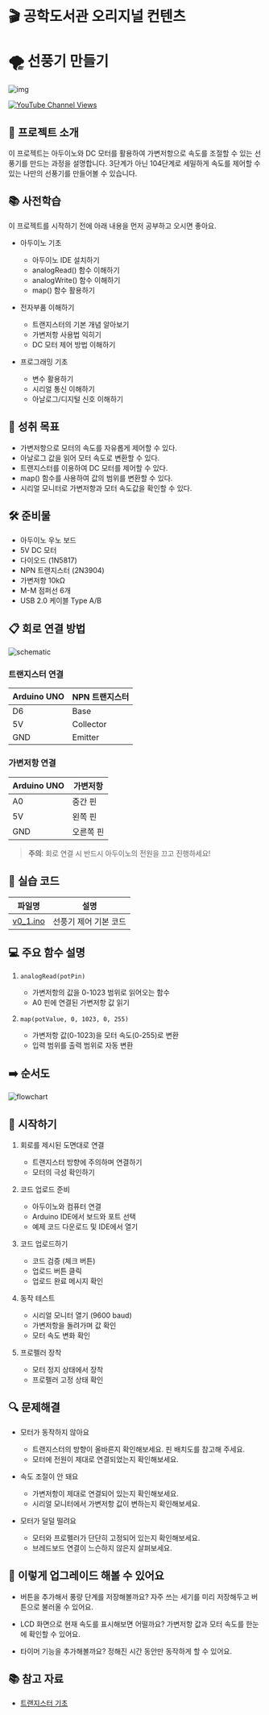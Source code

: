 # 🎬 공학도서관 오리지널 컨텐츠

# 🌪️ 선풍기 만들기

![img](./img/3_Fan_picture.jpg)

[![YouTube Channel Views](https://img.shields.io/badge/YouTube-FF0000?style=for-the-badge&logo=youtube&logoColor=white)](https://youtu.be/E6wkvTG2Ofs?si=k_IFc8MM8aGpZE7J)

## 📝 프로젝트 소개
이 프로젝트는 아두이노와 DC 모터를 활용하여 가변저항으로 속도를 조절할 수 있는 선풍기를 만드는 과정을 설명합니다. 3단계가 아닌 104단계로 세밀하게 속도를 제어할 수 있는 나만의 선풍기를 만들어볼 수 있습니다.

## 📚 사전학습
이 프로젝트를 시작하기 전에 아래 내용을 먼저 공부하고 오시면 좋아요.

- 아두이노 기초
  - 아두이노 IDE 설치하기
  - analogRead() 함수 이해하기
  - analogWrite() 함수 이해하기
  - map() 함수 활용하기

- 전자부품 이해하기
  - 트랜지스터의 기본 개념 알아보기
  - 가변저항 사용법 익히기
  - DC 모터 제어 방법 이해하기

- 프로그래밍 기초
  - 변수 활용하기
  - 시리얼 통신 이해하기
  - 아날로그/디지털 신호 이해하기

## 🎯 성취 목표
- 가변저항으로 모터의 속도를 자유롭게 제어할 수 있다.
- 아날로그 값을 읽어 모터 속도로 변환할 수 있다.
- 트랜지스터를 이용하여 DC 모터를 제어할 수 있다.
- map() 함수를 사용하여 값의 범위를 변환할 수 있다.
- 시리얼 모니터로 가변저항과 모터 속도값을 확인할 수 있다.

## 🛠 준비물
- 아두이노 우노 보드
- 5V DC 모터
- 다이오드 (1N5817)
- NPN 트랜지스터 (2N3904)
- 가변저항 10kΩ
- M-M 점퍼선 6개
- USB 2.0 케이블 Type A/B

## 📋 회로 연결 방법
![schematic](./img/schematic_fritzing.png)

### 트랜지스터 연결
| Arduino UNO | NPN 트랜지스터 |
|------------|----------------|
| D6         | Base          |
| 5V         | Collector     |
| GND        | Emitter       |

### 가변저항 연결
| Arduino UNO | 가변저항 |
|------------|---------|
| A0         | 중간 핀 |
| 5V         | 왼쪽 핀 |
| GND        | 오른쪽 핀 |

> **주의**: 회로 연결 시 반드시 아두이노의 전원을 끄고 진행하세요!

## 💾 실습 코드
| 파일명 | 설명 |
|--------|------|
| [v0_1.ino](./src/v0_1/v0_1.ino) | 선풍기 제어 기본 코드 |

## 💻 주요 함수 설명
1. `analogRead(potPin)`
   - 가변저항의 값을 0-1023 범위로 읽어오는 함수
   - A0 핀에 연결된 가변저항 값 읽기

2. `map(potValue, 0, 1023, 0, 255)`
   - 가변저항 값(0-1023)을 모터 속도(0-255)로 변환
   - 입력 범위를 출력 범위로 자동 변환

## ➡️ 순서도
![flowchart](./img/3_Fan_flowchart.jpg)

## 🚀 시작하기
1. 회로를 제시된 도면대로 연결
   - 트랜지스터 방향에 주의하며 연결하기
   - 모터의 극성 확인하기

2. 코드 업로드 준비
   - 아두이노와 컴퓨터 연결
   - Arduino IDE에서 보드와 포트 선택
   - 예제 코드 다운로드 및 IDE에서 열기

3. 코드 업로드하기
   - 코드 검증 (체크 버튼)
   - 업로드 버튼 클릭
   - 업로드 완료 메시지 확인

4. 동작 테스트
   - 시리얼 모니터 열기 (9600 baud)
   - 가변저항을 돌려가며 값 확인
   - 모터 속도 변화 확인

5. 프로펠러 장착
   - 모터 정지 상태에서 장착
   - 프로펠러 고정 상태 확인

## 🔍 문제해결
- 모터가 동작하지 않아요
  - 트랜지스터의 방향이 올바른지 확인해보세요. 핀 배치도를 참고해 주세요.
  - 모터에 전원이 제대로 연결되었는지 확인해보세요.

- 속도 조절이 안 돼요
  - 가변저항이 제대로 연결되어 있는지 확인해보세요.
  - 시리얼 모니터에서 가변저항 값이 변하는지 확인해보세요.

- 모터가 덜덜 떨려요
  - 모터와 프로펠러가 단단히 고정되어 있는지 확인해보세요.
  - 브레드보드 연결이 느슨하지 않은지 살펴보세요.

## 🌟 이렇게 업그레이드 해볼 수 있어요
- 버튼을 추가해서 풍량 단계를 저장해볼까요?
  자주 쓰는 세기를 미리 저장해두고 버튼으로 불러올 수 있어요.

- LCD 화면으로 현재 속도를 표시해보면 어떨까요?
  가변저항 값과 모터 속도를 한눈에 확인할 수 있어요.

- 타이머 기능을 추가해볼까요?
  정해진 시간 동안만 동작하게 할 수 있어요.

## 📚 참고 자료
- [트랜지스터 기초]()
